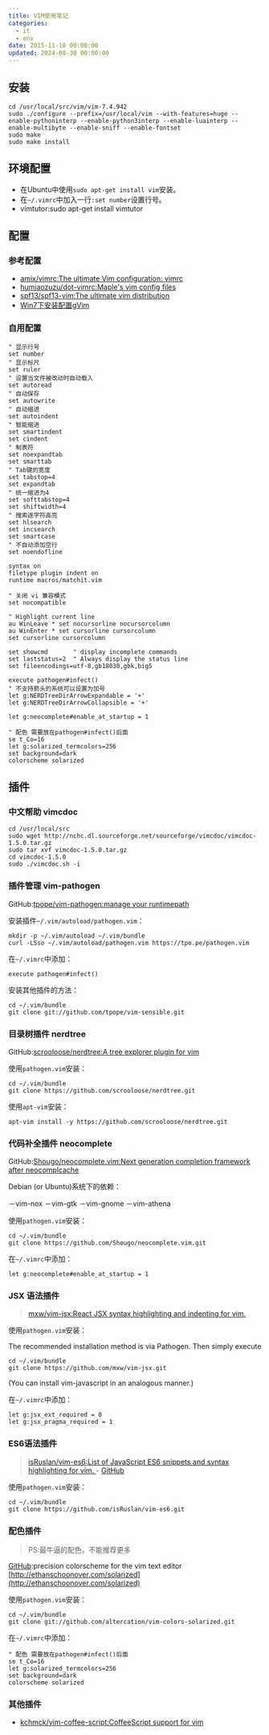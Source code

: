 ```yaml
---
title: VIM使用笔记
categories:
  - it
  - env
date: 2015-11-18 00:00:00
updated: 2024-08-30 00:00:00
---
```


## 安装 ##

	cd /usr/local/src/vim/vim-7.4.942
	sudo ./configure --prefix=/usr/local/vim --with-features=huge --enable-pythoninterp --enable-python3interp --enable-luainterp --enable-multibyte --enable-sniff --enable-fontset
	sudo make
	sudo make install

## 环境配置 ##

- 在Ubuntu中使用`sudo apt-get install vim`安装。
- 在`~/.vimrc`中加入一行`:set number`设置行号。
- vimtutor:sudo apt-get install vimtutor

## 配置 ##

### 参考配置 ###

- [amix/vimrc:The ultimate Vim configuration: vimrc](https://github.com/amix/vimrc)
- [humiaozuzu/dot-vimrc:Maple's vim config files](https://github.com/humiaozuzu/dot-vimrc)
- [spf13/spf13-vim:The ultimate vim distribution](https://github.com/spf13/spf13-vim)
- [Win7下安装配置gVim](http://www.cnblogs.com/zhcncn/p/4151701.html)

### 自用配置 ###

	" 显示行号  
	set number
	" 显示标尺
	set ruler
	" 设置当文件被改动时自动载入
	set autoread
	" 自动保存  
	set autowrite
	" 自动缩进  
	set autoindent
	" 智能缩进  
	set smartindent
	set cindent 
	" 制表符
	set noexpandtab
	set smarttab
	" Tab键的宽度
	set tabstop=4
	set expandtab
	" 统一缩进为4
	set softtabstop=4
	set shiftwidth=4
	" 搜索逐字符高亮
	set hlsearch                                                                                                                                     
	set incsearch
	set smartcase
	" 不自动添加空行
	set noendofline
	               
	syntax on   
	filetype plugin indent on
	runtime macros/matchit.vim
	               
	" 关闭 vi 兼容模式
	set nocompatible
	               
	" Highlight current line
	au WinLeave * set nocursorline nocursorcolumn
	au WinEnter * set cursorline cursorcolumn
	set cursorline cursorcolumn
	               
	set showcmd       " display incomplete commands
	set laststatus=2  " Always display the status line
	set fileencodings=utf-8,gb18030,gbk,big5
	               
	execute pathogen#infect()
	" 不支持箭头的系统可以设置为加号
	let g:NERDTreeDirArrowExpandable = '+' 
	let g:NERDTreeDirArrowCollapsible = '+' 

	let g:neocomplete#enable_at_startup = 1
                            
	" 配色 需要放在pathogen#infect()后面
	se t_Co=16                    
	let g:solarized_termcolors=256
	set background=dark           
	colorscheme solarized  

## 插件 ##

### 中文帮助 vimcdoc ### 

    cd /usr/local/src
    sudo wget http://nchc.dl.sourceforge.net/sourceforge/vimcdoc/vimcdoc-1.5.0.tar.gz
    sudo tar xvf vimcdoc-1.5.0.tar.gz
    cd vimcdoc-1.5.0
    sudo ./vimcdoc.sh -i 

### 插件管理 vim-pathogen ###

GitHub:[tpope/vim-pathogen:manage your runtimepath](https://github.com/tpope/vim-pathogen)

安装插件`~/.vim/autoload/pathogen.vim`：
 
    mkdir -p ~/.vim/autoload ~/.vim/bundle
    curl -LSso ~/.vim/autoload/pathogen.vim https://tpo.pe/pathogen.vim

在`~/.vimrc`中添加：

    execute pathogen#infect()

安装其他插件的方法：

    cd ~/.vim/bundle
    git clone git://github.com/tpope/vim-sensible.git

### 目录树插件 nerdtree ###

GitHub:[scrooloose/nerdtree:A tree explorer plugin for vim](https://github.com/scrooloose/nerdtree)

使用`pathogen.vim`安装：

    cd ~/.vim/bundle
    git clone https://github.com/scrooloose/nerdtree.git

使用`apt-vim`安装：

    apt-vim install -y https://github.com/scrooloose/nerdtree.git

### 代码补全插件 neocomplete ###

GitHub:[Shougo/neocomplete.vim:Next generation completion framework after neocomplcache](https://github.com/Shougo/neocomplete.vim)

Debian (or Ubuntu)系统下的依赖：

－vim-nox
－vim-gtk
－vim-gnome
－vim-athena

使用`pathogen.vim`安装：

    cd ~/.vim/bundle
    git clone https://github.com/Shougo/neocomplete.vim.git

在`~/.vimrc`中添加：

    let g:neocomplete#enable_at_startup = 1

### JSX 语法插件 ###

> [mxw/vim-jsx:React JSX syntax highlighting and indenting for vim.](https://github.com/mxw/vim-jsx)

使用`pathogen.vim`安装：

The recommended installation method is via Pathogen.  Then simply execute

    cd ~/.vim/bundle
    git clone https://github.com/mxw/vim-jsx.git

(You can install vim-javascript in an analogous manner.)

在`~/.vimrc`中添加：

    let g:jsx_ext_required = 0
    let g:jsx_pragma_required = 1

### ES6语法插件 ###

> [isRuslan/vim-es6:List of JavaScript ES6 snippets and syntax highlighting for vim. ](http://www.vim.org/scripts/script.php?script_id=5230) - [GitHub](https://github.com/isRuslan/vim-es6)

使用`pathogen.vim`安装：

    cd ~/.vim/bundle
    git clone https://github.com/isRuslan/vim-es6.git

### 配色插件 ###

> PS:最牛逼的配色，不能推荐更多

[GitHub](https://github.com/altercation/vim-colors-solarized):precision colorscheme for the vim text editor [http://ethanschoonover.com/solarized](http://ethanschoonover.com/solarized)

使用`pathogen.vim`安装：

	cd ~/.vim/bundle
	git clone git://github.com/altercation/vim-colors-solarized.git

在`~/.vimrc`中添加：
                           
	" 配色 需要放在pathogen#infect()后面
	se t_Co=16                    
	let g:solarized_termcolors=256
	set background=dark           
	colorscheme solarized  

### 其他插件 ###

- [kchmck/vim-coffee-script:CoffeeScript support for vim](https://github.com/kchmck/vim-coffee-script)


